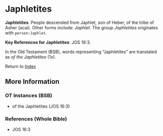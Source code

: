 # Japhletites
**Japhletites**. 
People descended from Japhlet, son of Heber, of the tribe of Asher (acai). 
Other forms include: 
*Japhlet*. 
The group _Japhletites_ originates with `person:Japhlet`. 


**Key References for Japhletites**: 
JOS 16:3. 


In the Old Testament (BSB), words representing “Japhletites” are translated as 
*of the Japhletites* (1x). 




Return to [Index](00-Index.md)

## More Information

### OT Instances (BSB)

* of the Japhletites (JOS 16:3)



### References (Whole Bible)

* JOS 16:3



